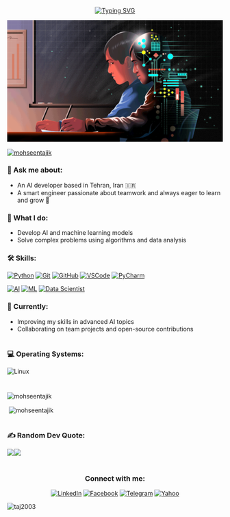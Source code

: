 <div align="center" dir="auto"> 

<a align="center" href="https://git.io/typing-svg" rel="nofollow"><img src="https://camo.githubusercontent.com/da732e08fe15d4f9c86d0c32e1055f06358d8c8d28f70b6a9335b344639ea09b/68747470733a2f2f726561646d652d747970696e672d7376672e64656d6f6c61622e636f6d3f666f6e743d466972612b436f64652673697a653d33352670617573653d313030302677696474683d343335266c696e65733d57656c636f6d652b746f2b6d792b47697448756221" alt="Typing SVG" data-canonical-src="https://readme-typing-svg.demolab.com?font=Fira+Code&amp;size=35&amp;pause=1000&amp;width=435&amp;lines=Welcome+to+my+GitHub!" style="max-width: 100%;"></a>
</div>

<span align="center" >
<img src="AI.gif" style="width: 1000px;" alt="Full width image">
</span>

<p align="left"> <a href="https://github.com/ryo-ma/github-profile-trophy"><img src="https://github-profile-trophy.vercel.app/?username=mohseentajik" alt="mohseentajik" /></a> </p>

<h3 align="left">💬 Ask me about:</h3>

- An AI developer based in Tehran, Iran 🇮🇷  
- A smart engineer passionate about teamwork and always eager to learn and grow 🚀

<h3 align="left">🧠 What I do:</h3>
 
- Develop AI and machine learning models  
- Solve complex problems using algorithms and data analysis

<h3 align="left">🛠 Skills:</h3>

[![Python](https://img.shields.io/badge/-Python-F7DC6F?style=flat&logo=python&logoColor=306998)](https://www.python.org)
[![Git](https://img.shields.io/badge/-Git-F05032?style=flat&logo=git&logoColor=ffffff)](https://git-scm.com)  [![GitHub](https://img.shields.io/badge/-GitHub-181717?style=flat&logo=github&logoColor=ffffff)](https://github.com)  [![VSCode](https://img.shields.io/badge/-VSCode-007ACC?style=flat&logo=visual-studio-code&logoColor=ffffff)](https://code.visualstudio.com)  [![PyCharm](https://img.shields.io/badge/-PyCharm-000000?style=flat&logo=pycharm&logoColor=ffffff)](https://www.jetbrains.com/pycharm/)


[![AI](https://img.shields.io/badge/-Artificial%20Intelligence-6f42c1?style=flat&logo=ai&logoColor=ffffff)](#)  [![ML](https://img.shields.io/badge/-Machine%20Learning-FF6F00?style=flat&logo=tensorflow&logoColor=ffffff)](#)  [![Data Scientist](https://img.shields.io/badge/-Data%20Scientist-F7DC6F?style=flat&logo=python&logoColor=306998)](#)




<h3 align="left">🌱 Currently:</h3>

- Improving my skills in advanced AI topics  
- Collaborating on team projects and open-source contributions


<h1 align="center"></h1>
<h3 align="left">💻 Operating Systems:</h3>

![Linux](https://img.shields.io/badge/-Linux-FCC624?style=flat&logo=linux&logoColor=black)

<h1 align="center"></h1>

<span><p><img align="center" src="https://github-readme-stats.vercel.app/api/top-langs?username=mohseentajik&show_icons=true&locale=en&layout=compact" alt="mohseentajik" /></p></span>

<span align="left"><p>&nbsp;<img align="center" src="https://github-readme-stats.vercel.app/api?username=mohseentajik&show_icons=true&locale=en" alt="mohseentajik" /></p></span>

<h1 align="center"></h1>
<h3 align="left">✍️ Random Dev Quote:</h3>

![](https://quotes-github-readme.vercel.app/api?type=horizontal&theme=radical)[![](https://visitcount.itsvg.in/api?id=TAJ2003&icon=0&color=1)](https://visitcount.itsvg.in)
<h1 align="center"></h1>
<div align="center" class="markdown-heading" dir="auto"><h3 class="heading-element" dir="auto">Connect with me:</h3>

[![LinkedIn](https://img.shields.io/badge/-LinkedIn-0A66C2?style=flat&logo=linkedin&logoColor=white)](https://www.linkedin.com/in/MohsenTajikk/) [![Facebook](https://img.shields.io/badge/-Facebook-1877F2?style=flat&logo=facebook&logoColor=white)](https://www.facebook.com/Mohsen.prog) [![Telegram](https://img.shields.io/badge/-Telegram-2CA5E0?style=flat&logo=telegram&logoColor=white)](https://t.me/I_am_Mohseenn)
[![Yahoo](https://img.shields.io/badge/Yahoo-Email-6001D2?style=flat&labelColor=6001D2&logo=data:image/svg+xml;base64,PHN2ZyB3aWR0aD0iMzIiIGhlaWdodD0iMzIiIHZpZXdCb3g9IjAgMCAzMiAzMiIgZmlsbD0ibm9uZSIgeG1sbnM9Imh0dHA6Ly93d3cudzMu%0D%0Ab3JnLzIwMDAvc3ZnIj48cGF0aCBkPSJNMTMuOTYzIDIxLjc5M0wxMi4yNDUgMjMuNDA3QzEyLjE3OCAyMy40NzUgMTIuMDg5IDIzLjUxMSAxMi4wMDEgMjMuNTExQzEx%0D%0ALjkxMiAyMy41MTEgMTEuODIyIDIzLjQ3NSAxMS43NTUgMjMuNDA3TDkuOTY3NSAyMS43OTNDOS44NzYyIDIxLjcwMiA5LjgyNzYgMjEuNTc0IDkuODI3NiAyMS40MzZM%0D%0AOS44Mjc2IDEzLjk1OUg5LjYxNzVMMTIuMzM5IDE1LjY4TDEyLjMzOSAxMy45MjZIOS44Mjc2VjEyLjU2NEgxNC4xNzRWMTMuOTI2SDEzLjk2M0wxMy45NjMgMjEuNzkz%0D%0AWk0yMS44OTUgMjMuNTEyQzIwLjU1MiAyMy41MTIgMTkuNTg4IDIyLjYxOCAxOS4wMDcgMjEuNzkzTDE5LjAwNyAyMS43OTNDMTguOTE2IDIxLjcwMiAxOC44NjggMjEu%0D%0ANTc0IDE4Ljg2OCAyMS40MzZWMTMuOTI2SDE4LjY2MlYxMi41NjRIMjMuMTA4VjEzLjkyNkgyMi44OTZMMjIuODk2IDIxLjQzNkMyMi44OTYgMjEuNTc0IDIyLjg0OCAy%0D%0AMS43MDIgMjIuNzU3IDIxLjc5M0wyMS44OTUgMjMuNTEyWk0yMi4zNzIgMTIuNTY0TDE2LjY3OCAxMC4yMTdWMTAuMDE1SDIzLjk1NFYxMC4yMTdMMTguMzIxIDEyLjU2%0D%0ANAoyMi4zNzIgMTIuNTY0WiIgZmlsbD0id2hpdGUiLz48L3N2Zz4%3D)](mailto:mohsen.tajikk@yahoo.com)

</div>



<p align="left"> <img src="https://komarev.com/ghpvc/?username=taj2003&label=Profile%20views&color=0e75b6&style=flat" alt="taj2003" /> </p>
